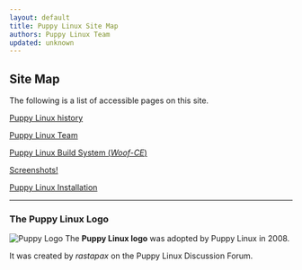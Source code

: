 ```yaml
---
layout: default
title: Puppy Linux Site Map
authors: Puppy Linux Team
updated: unknown
---
```

## Site Map

The following is a list of accessible pages on this site.

[Puppy Linux history](history.html)

[Puppy Linux Team](team.html)

[Puppy Linux Build System (_Woof-CE_)](woof-ce.html)

[Screenshots!](screenshots.html)

[Puppy Linux Installation](install.html)

---

### The Puppy Linux Logo

![Puppy Logo](c/puppylogo96.png)
The **Puppy Linux logo** was adopted by Puppy Linux in 2008.

It was created by _rastapax_ on the Puppy Linux Discussion Forum.
